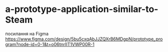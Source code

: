 # a-prototype-application-similar-to-Steam
посилання на Figma https://www.figma.com/design/5bu5cxqAbJJZQXrB6MDgpN/prototype_program?node-id=0-1&t=o06tnrIlT1VWP00R-1
